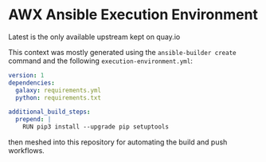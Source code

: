 # AWX Ansible Execution Environment

Latest is the only available upstream kept on quay.io

This context was mostly generated using the `ansible-builder create` command and the following `execution-environment.yml`:

```yaml
version: 1
dependencies:
  galaxy: requirements.yml
  python: requirements.txt

additional_build_steps:
  prepend: |
    RUN pip3 install --upgrade pip setuptools
```

then meshed into this repository for automating the build and push workflows.